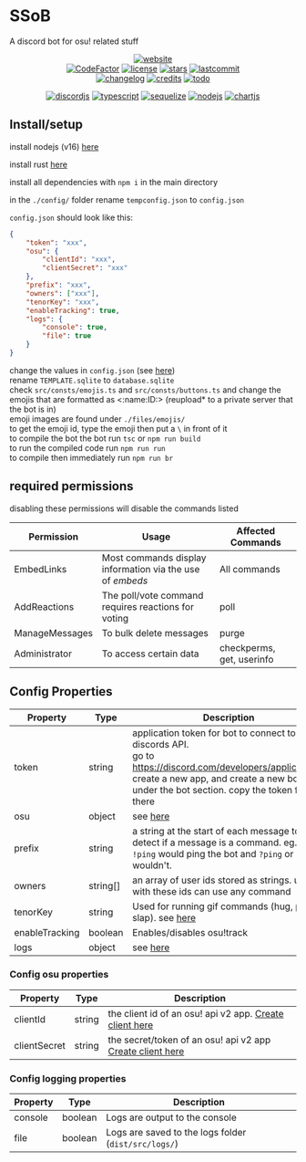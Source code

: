 # SSoB

A discord bot for osu! related stuff

<div align="center">

[![website](https://img.shields.io/badge/website-FFA41C?style=for-the-badge&logoColor=white)](https://sbrstrkkdwmdr.github.io/projects/ssob_docs/commands)</br>
[![CodeFactor](https://www.codefactor.io/repository/github/sbrstrkkdwmdr/sbrbot/badge)](https://www.codefactor.io/repository/github/sbrstrkkdwmdr/sbrbot)
[![license](https://img.shields.io/github/license/sbrstrkkdwmdr/sbrbot?label=license)](https://github.com/sbrstrkkdwmdr/sbrbot/LICENSE)
[![stars](https://img.shields.io/github/stars/sbrstrkkdwmdr/sbrbot)](https://github.com/sbrstrkkdwmdr/sbrbot)
[![lastcommit](https://img.shields.io/github/last-commit/sbrstrkkdwmdr/sbrbot)](https://github.com/sbrstrkkdwmdr/sbrbot)</br>
[![changelog](https://img.shields.io/badge/Changelog-34A0DB)](https://github.com/sbrstrkkdwmdr/sbrbot/blob/main/changelog.md)
[![credits](https://img.shields.io/badge/Credits-AEDD35)](https://github.com/sbrstrkkdwmdr/sbrbot/blob/main/CREDITS.md)
[![todo](https://img.shields.io/badge/To_Do_List-E05735)](https://github.com/sbrstrkkdwmdr/sbrbot/blob/main/todo.md)</br>

[![discordjs](https://img.shields.io/badge/DiscordJS-5865F2?style=for-the-badge&logo=discord&logoColor=white)](https://discord.js.org/#/)
[![typescript](https://img.shields.io/badge/TypeScript-007ACC?style=for-the-badge&logo=typescript&logoColor=white)](https://github.com/microsoft/TypeScript)
[![sequelize](https://img.shields.io/badge/Sequelize-02AFEF?style=for-the-badge&logo=sequelize&logoColor=white)](https://sequelize.org/)
[![nodejs](https://img.shields.io/badge/NodeJS-83CD29?style=for-the-badge&logo=node.js&logoColor=white)](https://nodejs.org/en/)
[![chartjs](https://img.shields.io/badge/chartjs-FE777B?style=for-the-badge&logo=chart.js&logoColor=white)](https://www.chartjs.org/)

</div>

## Install/setup

install nodejs (v16) [here](https://nodejs.org/en/download/)

install rust [here](https://www.rust-lang.org/tools/install)

install all dependencies with `npm i` in the main directory

in the `./config/` folder rename `tempconfig.json` to `config.json`

`config.json` should look like this:

```json
{
    "token": "xxx",
    "osu": {
        "clientId": "xxx",
        "clientSecret": "xxx"
    },
    "prefix": "xxx",
    "owners": ["xxx"],
    "tenorKey": "xxx",
    "enableTracking": true,
    "logs": {
        "console": true,
        "file": true
    }
}
```

change the values in `config.json` (see [here](#config-properties)) </br>
rename `TEMPLATE.sqlite` to `database.sqlite`</br>
check `src/consts/emojis.ts` and `src/consts/buttons.ts` and change the emojis that are formatted as <:name:ID:> (reupload\* to a private server that the bot is in) </br>
emoji images are found under `./files/emojis/` </br>
to get the emoji id, type the emoji then put a `\` in front of it</br>
to compile the bot the bot run `tsc` or `npm run build`</br>
to run the compiled code run `npm run run` </br>
to compile then immediately run `npm run br` </br>

## required permissions

disabling these permissions will disable the commands listed

| Permission     | Usage                                                     | Affected Commands         |
| -------------- | --------------------------------------------------------- | ------------------------- |
| EmbedLinks     | Most commands display information via the use of _embeds_ | All commands              |
| AddReactions   | The poll/vote command requires reactions for voting       | poll                      |
| ManageMessages | To bulk delete messages                                   | purge                     |
| Administrator  | To access certain data                                    | checkperms, get, userinfo |

## Config Properties

| Property       | Type     | Description                                                                                                                                                                                           |
| -------------- | -------- | ----------------------------------------------------------------------------------------------------------------------------------------------------------------------------------------------------- |
| token          | string   | application token for bot to connect to discords API. </br>go to https://discord.com/developers/applications, create a new app, and create a new bot under the bot section. copy the token from there |
| osu            | object   | see [here](#config-osu-properties)                                                                                                                                                                    |
| prefix         | string   | a string at the start of each message to detect if a message is a command. eg. `!` => `!ping` would ping the bot and `?ping` or `ping` wouldn't.                                                       |
| owners         | string[] | an array of user ids stored as strings. users with these ids can use any command                                                                                                                      |
| tenorKey       | string   | Used for running gif commands (hug, punch, slap). see [here](https://developers.google.com/tenor/guides/quickstart)                                                                                   |
| enableTracking | boolean  | Enables/disables osu!track                                                                                                                                                                            |
| logs           | object   | see [here](#config-logging-properties)                                                                                                                                                                |

### Config osu properties

| Property     | Type   | Description                                                                                             |
| ------------ | ------ | ------------------------------------------------------------------------------------------------------- |
| clientId     | string | the client id of an osu! api v2 app. [Create client here](https://osu.ppy.sh/home/account/edit#oauth)   |
| clientSecret | string | the secret/token of an osu! api v2 app [Create client here](https://osu.ppy.sh/home/account/edit#oauth) |

### Config logging properties

| Property | Type    | Description                                          |
| -------- | ------- | ---------------------------------------------------- |
| console  | boolean | Logs are output to the console                       |
| file     | boolean | Logs are saved to the logs folder (`dist/src/logs/`) |
